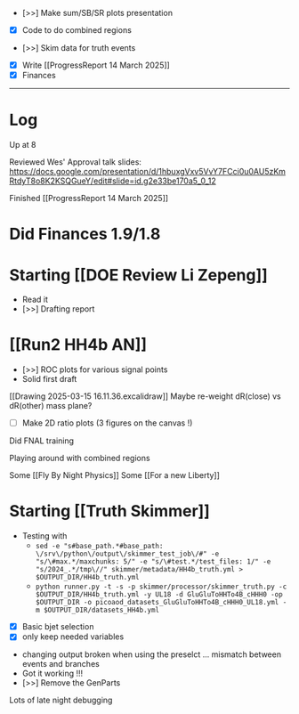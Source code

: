 - [>>] Make sum/SB/SR plots presentation
- [x] Code to do combined regions
- [>>] Skim data for truth events
- [x] Write  [[ProgressReport 14 March 2025]]
- [x] Finances

---

# Log

Up at 8

Reviewed Wes' Approval talk slides:
	https://docs.google.com/presentation/d/1hbuxgVxv5VvY7FCci0u0AU5zKmRtdyT8o8K2KSQGueY/edit#slide=id.g2e33be170a5_0_12

Finished [[ProgressReport 14 March 2025]]

# Did Finances 1.9/1.8


# Starting  [[DOE Review Li Zepeng]] 
- Read it 
- [>>] Drafting report

# [[Run2 HH4b AN]]
- [>>] ROC plots for various signal points
- Solid first draft

[[Drawing 2025-03-15 16.11.36.excalidraw]]
	Maybe re-weight dR(close) vs dR(other) mass plane?
- [ ] Make 2D ratio plots (3 figures on the canvas !)

Did FNAL training

Playing around with combined regions

Some [[Fly By Night Physics]]
Some [[For a new Liberty]]

# Starting [[Truth Skimmer]] 
- Testing with
	- `sed -e "s#base_path.*#base_path: \/srv\/python\/output\/skimmer_test_job\/#" -e "s/\#max.*/maxchunks: 5/" -e "s/\#test.*/test_files: 1/" -e "s/2024_.*/tmp\//" skimmer/metadata/HH4b_truth.yml > $OUTPUT_DIR/HH4b_truth.yml`
	- `python runner.py -t -s -p skimmer/processor/skimmer_truth.py -c $OUTPUT_DIR/HH4b_truth.yml -y UL18 -d GluGluToHHTo4B_cHHH0 -op $OUTPUT_DIR -o picoaod_datasets_GluGluToHHTo4B_cHHH0_UL18.yml -m $OUTPUT_DIR/datasets_HH4b.yml`
- [x] Basic bjet selection
- [x] only keep needed variables
- changing output broken when using the preselct ... mismatch between events and branches
- Got it working !!!
- [>>] Remove the GenParts

Lots of late night debugging 